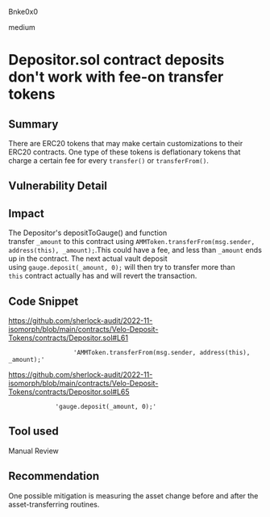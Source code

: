 Bnke0x0

medium

# Depositor.sol contract deposits don't work with fee-on transfer tokens

## Summary
There are ERC20 tokens that may make certain customizations to their ERC20 contracts. One type of these tokens is deflationary tokens that charge a certain fee for every `transfer()` or `transferFrom()`. 
## Vulnerability Detail

## Impact
The Depositor's depositToGauge() and function transfer `_amount` to this contract using `AMMToken.transferFrom(msg.sender, address(this), _amount);`.This could have a fee, and less than `_amount` ends up in the contract. The next actual vault deposit using `gauge.deposit(_amount, 0);` will then try to transfer more than `this` contract actually has and will revert the transaction.
## Code Snippet
https://github.com/sherlock-audit/2022-11-isomorph/blob/main/contracts/Velo-Deposit-Tokens/contracts/Depositor.sol#L61


                      'AMMToken.transferFrom(msg.sender, address(this), _amount);'


https://github.com/sherlock-audit/2022-11-isomorph/blob/main/contracts/Velo-Deposit-Tokens/contracts/Depositor.sol#L65

                 'gauge.deposit(_amount, 0);'

## Tool used

Manual Review

## Recommendation
One possible mitigation is measuring the asset change before and after the asset-transferring routines.